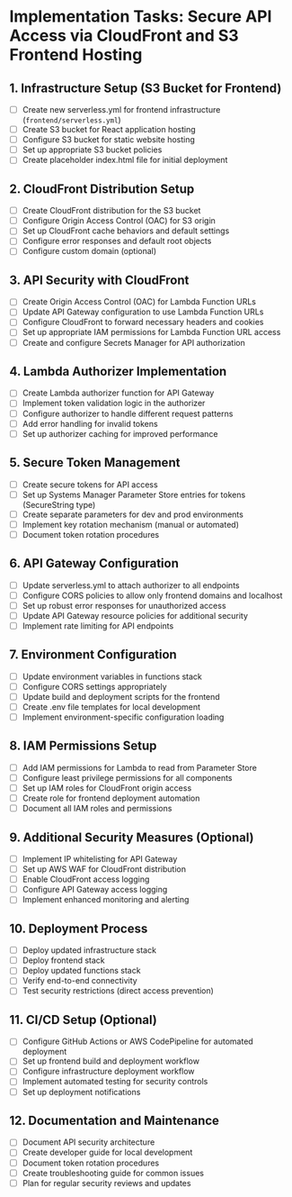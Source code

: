 # Implementation Tasks: Secure API Access via CloudFront and S3 Frontend Hosting

## 1. Infrastructure Setup (S3 Bucket for Frontend)

- [ ] Create new serverless.yml for frontend infrastructure (`frontend/serverless.yml`)
- [ ] Create S3 bucket for React application hosting
- [ ] Configure S3 bucket for static website hosting
- [ ] Set up appropriate S3 bucket policies
- [ ] Create placeholder index.html file for initial deployment

## 2. CloudFront Distribution Setup

- [ ] Create CloudFront distribution for the S3 bucket
- [ ] Configure Origin Access Control (OAC) for S3 origin
- [ ] Set up CloudFront cache behaviors and default settings
- [ ] Configure error responses and default root objects
- [ ] Configure custom domain (optional)

## 3. API Security with CloudFront

- [ ] Create Origin Access Control (OAC) for Lambda Function URLs
- [ ] Update API Gateway configuration to use Lambda Function URLs
- [ ] Configure CloudFront to forward necessary headers and cookies
- [ ] Set up appropriate IAM permissions for Lambda Function URL access
- [ ] Create and configure Secrets Manager for API authorization

## 4. Lambda Authorizer Implementation

- [ ] Create Lambda authorizer function for API Gateway
- [ ] Implement token validation logic in the authorizer
- [ ] Configure authorizer to handle different request patterns
- [ ] Add error handling for invalid tokens
- [ ] Set up authorizer caching for improved performance

## 5. Secure Token Management

- [ ] Create secure tokens for API access
- [ ] Set up Systems Manager Parameter Store entries for tokens (SecureString type)
- [ ] Create separate parameters for dev and prod environments
- [ ] Implement key rotation mechanism (manual or automated)
- [ ] Document token rotation procedures

## 6. API Gateway Configuration

- [ ] Update serverless.yml to attach authorizer to all endpoints
- [ ] Configure CORS policies to allow only frontend domains and localhost
- [ ] Set up robust error responses for unauthorized access
- [ ] Update API Gateway resource policies for additional security
- [ ] Implement rate limiting for API endpoints

## 7. Environment Configuration

- [ ] Update environment variables in functions stack
- [ ] Configure CORS settings appropriately
- [ ] Update build and deployment scripts for the frontend
- [ ] Create .env file templates for local development
- [ ] Implement environment-specific configuration loading

## 8. IAM Permissions Setup

- [ ] Add IAM permissions for Lambda to read from Parameter Store
- [ ] Configure least privilege permissions for all components
- [ ] Set up IAM roles for CloudFront origin access
- [ ] Create role for frontend deployment automation
- [ ] Document all IAM roles and permissions

## 9. Additional Security Measures (Optional)

- [ ] Implement IP whitelisting for API Gateway
- [ ] Set up AWS WAF for CloudFront distribution
- [ ] Enable CloudFront access logging
- [ ] Configure API Gateway access logging
- [ ] Implement enhanced monitoring and alerting

## 10. Deployment Process

- [ ] Deploy updated infrastructure stack
- [ ] Deploy frontend stack
- [ ] Deploy updated functions stack
- [ ] Verify end-to-end connectivity
- [ ] Test security restrictions (direct access prevention)

## 11. CI/CD Setup (Optional)

- [ ] Configure GitHub Actions or AWS CodePipeline for automated deployment
- [ ] Set up frontend build and deployment workflow
- [ ] Configure infrastructure deployment workflow
- [ ] Implement automated testing for security controls
- [ ] Set up deployment notifications

## 12. Documentation and Maintenance

- [ ] Document API security architecture
- [ ] Create developer guide for local development
- [ ] Document token rotation procedures
- [ ] Create troubleshooting guide for common issues
- [ ] Plan for regular security reviews and updates
